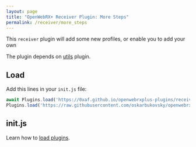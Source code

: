 ```yaml
---
layout: page
title: "OpenWebRX+ Receiver Plugin: More Steps"
permalink: /receiver/more_steps
---
```


This `receiver` plugin will add some new profiles, or enable you to add your own

The plugin depends on [utils](https://0xaf.github.io/openwebrxplus-plugins/receiver/utils) plugin.

## Load

Add this lines in your `init.js` file:

```js
await Plugins.load('https://0xaf.github.io/openwebrxplus-plugins/receiver/utils/utils.js');
Plugins.load('https://raw.githubusercontent.com/oskarbukovsky/openwebrxplus-plugins/refs/heads/main/receiver/more_steps/more_steps.js');
```

## init.js

Learn how to [load plugins](/openwebrxplus-plugins/#load-plugins).
